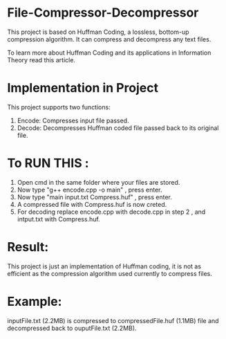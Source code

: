 # File-Compressor-Decompressor

This project is based on Huffman Coding, a lossless, bottom-up compression algorithm. It can compress and decompress any text files.

To learn more about Huffman Coding and its applications in Information Theory read this article.

# Implementation in Project
This project supports two functions:
1) Encode: Compresses input file passed.
2) Decode: Decompresses Huffman coded file passed back to its original file.

# To RUN THIS : 
1. Open cmd in the same folder where your files are stored.
2. Now type  "g++ encode.cpp -o main"  , press enter.
3. Now type "main input.txt Compress.huf" , press enter.
4. A compressed file with Compress.huf is now creted.
5. For decoding replace encode.cpp with decode.cpp in step 2 , and intput.txt with Compress.huf.

# Result: 
This project is just an implementation of Huffman coding, it is not as efficient as the compression algorithm used currently to compress files.

# Example: 
inputFile.txt (2.2MB) is compressed to compressedFile.huf (1.1MB) file and decompressed back to ouputFile.txt (2.2MB).
